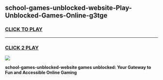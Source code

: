 
## school-games-unblocked-website-Play-Unblocked-Games-Online-g3tge
<h3>
<a href="https://premium76.site?title=school-games-unblocked-website&ref=25A">CLICK TO PLAY</a></h3>
<hr>

<h3>
<a href="https://premium76.site?title=school-games-unblocked-website&ref=25A">CLICK 2 PLAY</a>
  
</h3>

<a href="https://premium76.site?title=school-games-unblocked-website&ref=25A"><img src="https://clearcache.store/games.png"></a>


**school-games-unblocked-website games unblocked: Your Gateway to Fun and Accessible Online Gaming**
